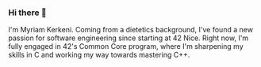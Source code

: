 ### Hi there 👋

I'm Myriam Kerkeni. Coming from a dietetics background, I've found a new passion for software engineering since starting at 42 Nice. Right now, I'm fully engaged in 42's Common Core program, where I'm sharpening my skills in C and working my way towards mastering C++.
